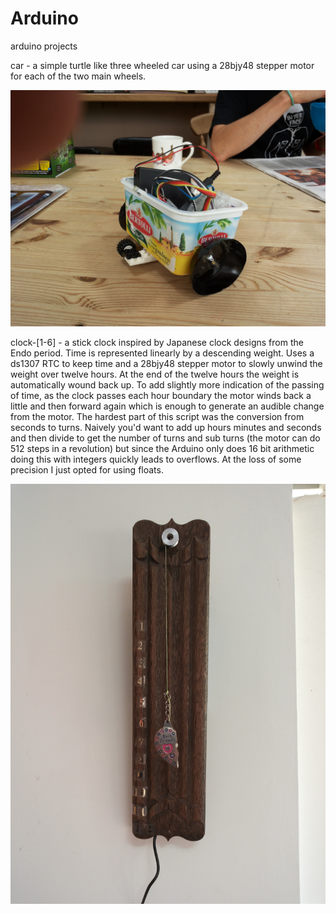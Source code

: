 # Arduino
arduino projects

car - a simple turtle like three wheeled car using a 28bjy48 stepper motor for each of the two main wheels.

![car](car.jpg)

clock-\[1-6\] - a stick clock inspired by Japanese clock designs from the Endo period. Time is represented linearly by a descending weight. Uses a ds1307 RTC to keep time and a 28bjy48 stepper motor to slowly unwind the weight over twelve hours. At the end of the twelve hours the weight is automatically wound back up. To add slightly more indication of the passing of time, as the clock passes each hour boundary the motor winds back a little and then forward again which is enough to generate an audible change from the motor. The hardest part of this script was the conversion from seconds to turns. Naively you'd want to add up hours minutes and seconds and then divide to get the number of turns and sub turns (the motor can do 512 steps in a revolution) but since the Arduino only does 16 bit arithmetic doing this with integers quickly leads to overflows. At the loss of some precision I just opted for using floats.

![clock](clock.jpg) 
